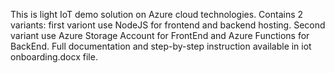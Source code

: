 This is light IoT demo solution on Azure cloud technologies.
Contains 2 variants: first variont use NodeJS for frontend and backend hosting. Second variant use Azure Storage Account for FrontEnd and Azure Functions for BackEnd. Full documentation and step-by-step instruction available in iot onboarding.docx file.